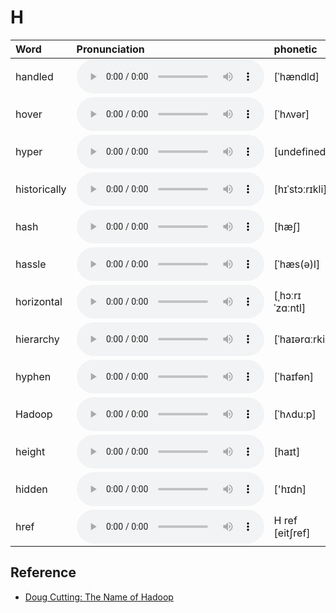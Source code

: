 
# H

| Word  | Pronunciation | phonetic |
| :-- | :-- | :-- |
| handled | <audio src="/awesome-pronunciation/public/audio/handled.mp3" controls="controls" controlslist="nodownload"></audio> | [ˈhændld] |
| hover | <audio src="/awesome-pronunciation/public/audio/hover.mp3" controls="controls" controlslist="nodownload"></audio> | [ˈhʌvər] |
| hyper | <audio src="/awesome-pronunciation/public/audio/hyper.mp3" controls="controls" controlslist="nodownload"></audio> | [undefined] |
| historically | <audio src="/awesome-pronunciation/public/audio/historically.mp3" controls="controls" controlslist="nodownload"></audio> | [hɪˈstɔːrɪkli] |
| hash | <audio src="/awesome-pronunciation/public/audio/hash.mp3" controls="controls" controlslist="nodownload"></audio> | [hæʃ] |
| hassle | <audio src="/awesome-pronunciation/public/audio/hassle.mp3" controls="controls" controlslist="nodownload"></audio> | [ˈhæs(ə)l] |
| horizontal | <audio src="/awesome-pronunciation/public/audio/horizontal.mp3" controls="controls" controlslist="nodownload"></audio> | [ˌhɔːrɪˈzɑːntl] |
| hierarchy | <audio src="/awesome-pronunciation/public/audio/hierarchy.mp3" controls="controls" controlslist="nodownload"></audio> | [ˈhaɪərɑːrki] |
| hyphen | <audio src="/awesome-pronunciation/public/audio/hyphen.mp3" controls="controls" controlslist="nodownload"></audio> | [ˈhaɪfən] |
| Hadoop | <audio src="/awesome-pronunciation/public/audio/Hadoop.mp3" controls="controls" controlslist="nodownload"></audio> | [ˈhʌduːp] |
| height | <audio src="/awesome-pronunciation/public/audio/height.mp3" controls="controls" controlslist="nodownload"></audio> | [haɪt] |
| hidden | <audio src="/awesome-pronunciation/public/audio/hidden.mp3" controls="controls" controlslist="nodownload"></audio> | ['hɪdn] |
| href | <audio src="/awesome-pronunciation/public/audio/href.mp3" controls="controls" controlslist="nodownload"></audio> | H ref [eit∫ref] |

## Reference

- [Doug Cutting: The Name of Hadoop](https://www.youtube.com/watch?v=irK7xHUmkUA)
